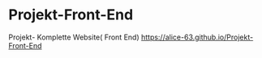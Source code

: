 # Projekt-Front-End
Projekt- Komplette Website( Front End)
https://alice-63.github.io/Projekt-Front-End

